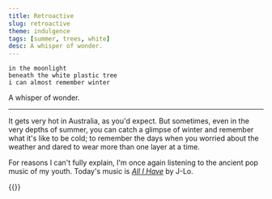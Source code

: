 ```yaml
---
title: Retroactive
slug: retroactive
theme: indulgence
tags: [summer, trees, white]
desc: A whisper of wonder.
---
```


```
in the moonlight
beneath the white plastic tree
i can almost remember winter
```

A whisper of wonder.

<!--more-->

---

It gets very hot in Australia, as you'd expect.
But sometimes, even in the very depths of summer, you can catch a glimpse of winter and remember what it's like to be cold; to remember the days when you worried about the weather and dared to wear more than one layer at a time.

For reasons I can't fully explain, I'm once again listening to the ancient pop music of my youth.
Today's music is [*All I Have*][1] by J-Lo.

{{<youtube yeSJ2YdhG5k>}}

[1]: https://youtu.be/yeSJ2YdhG5k
